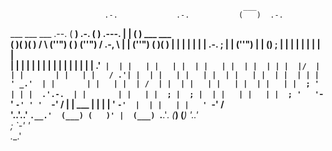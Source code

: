 
                                                        ___                   
                         .-.             .-.           (   )  .-.             
 ___  ___  ___   .--.   ( __)      .-.  ( __)   .---.   | |  ( __)  ___  ___  
(   )(   )(   ) /    \  (''")     ( __) (''")  / .-, \  | |  (''") (   )(   ) 
 | |  | |  | | |  .-. ;  | |      (''")  | |  (__) ; |  | |   | |   | |  | |  
 | |  | |  | | |  | | |  | |       | |   | |    .'`  |  | |   | |   | |  | |  
 | |  | |  | | |  |/  |  | |       | |   | |   / .'| |  | |   | |   | |  | |  
 | |  | |  | | |  ' _.'  | |       | |   | |  | /  | |  | |   | |   | |  | |  
 | |  ; '  | | |  .'.-.  | |       | |   | |  ; |  ; |  | |   | |   | |  ; '  
 ' `-'   `-' ' '  `-' /  | |   ___ | |   | |  ' `-'  |  | |   | |   ' `-'  /  
  '.__.'.__.'   `.__.'  (___) (   )' |  (___) `.__.'_. (___) (___)   '.__.'   
                               ; `-' '                                        
                                .__.'                                         
